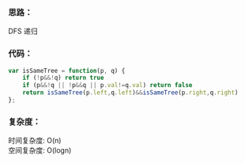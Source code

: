 ### 思路： 
DFS 递归

### 代码：
```js
var isSameTree = function(p, q) {   
    if (!p&&!q) return true
    if (p&&!q || !p&&q || p.val!=q.val) return false
    return isSameTree(p.left,q.left)&&isSameTree(p.right,q.right) 
};
```
### 复杂度：
时间复杂度: O(n)   
空间复杂度: O(logn)
